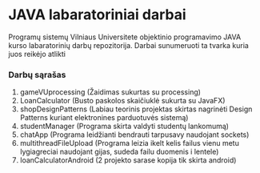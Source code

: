 
# JAVA labaratoriniai darbai

Programų sistemų Vilniaus Universitete objektinio programavimo JAVA kurso labaratorinių darbų repozitorija.
Darbai sunumeruoti ta tvarka kuria juos reikėjo atlikti

### Darbų sąrašas

1. gameVUprocessing (Žaidimas sukurtas su processing)
2. LoanCalculator (Busto paskolos skaičiuklė sukurta su JavaFX)
3. shopDesignPatterns (Labiau teorinis projektas skirtas nagrinėti Design Patterns kuriant elektronines parduotuvės sistemą)
4. studentManager (Programa skirta valdyti studentų lankomumą)
5. chatApp (Programa leidžianti bendrauti tarpusavy naudojant sockets)
6. multithreadFileUpload (Programa leizia ikelt kelis failus vienu metu lygiagreciai naudojant gijas, sudeda failu duomenis i lentele)
7. loanCalculatorAndroid (2 projekto sarase kopija tik skirta android)